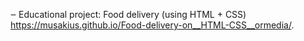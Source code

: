 ‒ Educational project: Food delivery (using HTML + CSS)
https://musakius.github.io/Food-delivery-on__HTML-CSS__ormedia/.
